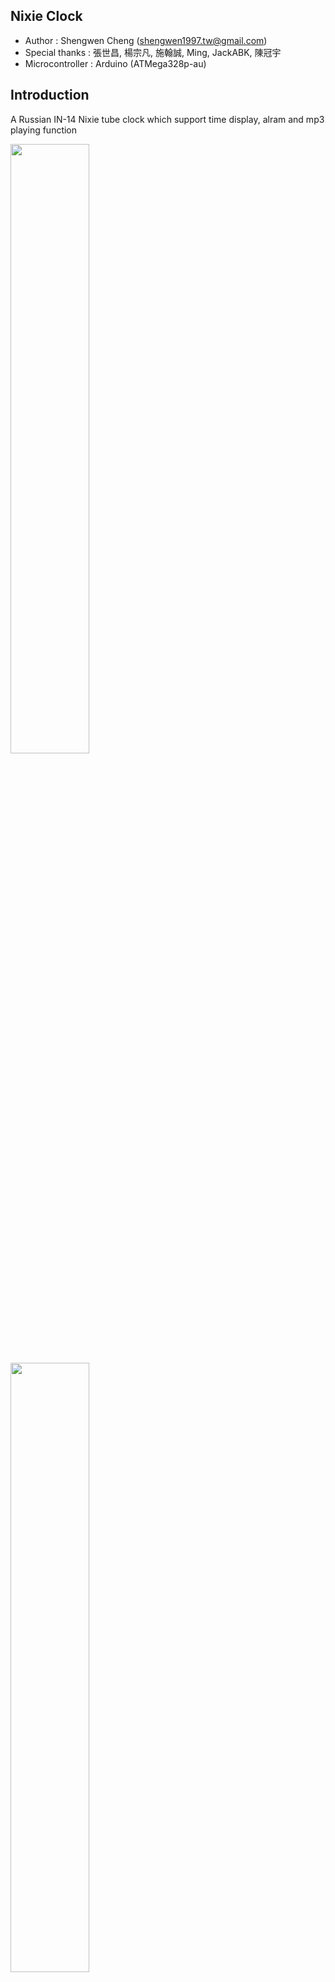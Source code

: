 ## Nixie Clock
* Author : Shengwen Cheng (shengwen1997.tw@gmail.com)
* Special thanks : 張世昌, 楊宗凡, 施翰誠, Ming, JackABK, 陳冠宇
* Microcontroller : Arduino (ATMega328p-au)

## Introduction

A Russian IN-14 Nixie tube clock which support time display, alram and mp3 playing function 

<img src="https://github.com/shengwen1997/nixie-clock/blob/master/material/demo2.jpg?raw=true" width="50%" height="50%">

<img src="https://github.com/shengwen1997/nixie-clock/blob/master/material/demo1.jpg?raw=true" width="50%" height="50%">

<img src="https://raw.githubusercontent.com/shengwen1997/Nixie-Clock/master/material/tube.jpg" width="324px" height="216px">

## Firmware dependencies

You must install the following arduino libraries before compiling the firmware (find the zip in firmware directory)

* DFPlayer driver (a modified version of AltSoftwareSerial)
* RTC and Time library

## Circuit files

The hardware was designed under Kicad 4, any previous version may not work properly.

## BOM
read the [BOM.md](https://github.com/shengwen1997/Nixie-Clock/blob/master/BOM.md) for detailed information
